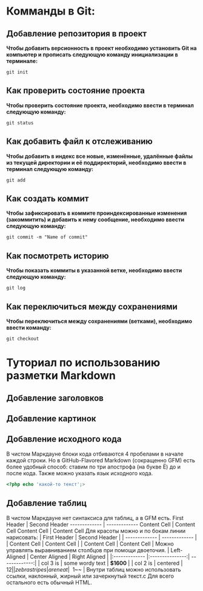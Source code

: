 # Комманды в Git:

## Добавление репозитория в проект

**Чтобы добавить версионность в проект необходимо установить Git на компьютер и прописать следующую команду инициализации в терминале:**
```fix
git init
```
## Как проверить состояние проекта

**Чтобы проверить состояние проекта, необходимо ввести в терминал следующую команду:**
```fix
git status
``` 
## Как добавить файл к отслеживанию

**Чтобы добавить в индекс все новые, изменённые, удалённые файлы из текущей директории и её поддиректорий, необходимо ввести в терминал следующую команду:**
```fix
git add
``` 
## Как создать коммит

**Чтобы зафиксировать в коммите проиндексированные изменения (закоммитить) и добавить к нему сообщение, необходимо ввести следующую команду:**
```fix
git commit -m "Name of commit" 
``` 
## Как посмотреть историю

**Чтобы показать коммиты в указанной ветке, необходимо ввести следующую команду:**
```fix
git log
``` 
## Как переключиться между сохранениями

**Чтобы переключиться между сохранениями (ветками), необходимо ввести команду:**
```fix
git checkout
``` 

# Туториал по использованию разметки Markdown

## Добавление заголовков




## Добавление картинок



## Добавление исходного кода

В чистом Маркдауне блоки кода отбиваются 4 пробелами в
начале каждой строки.
Но в GitHub-Flavored Markdown (сокращенно GFM) есть
более удобный способ: ставим по три апострофа (на букве
Ё) до и после кода. Также можно указать язык исходного
кода.

```php
<?php echo 'какой-то текст';>
```

## Добавление таблиц

В чистом Маркдауне нет синтаксиса для таблиц, а в GFM
есть.
First Header | Second Header
------------- | -------------
Content Cell | Content Cell
Content Cell | Content Cell
Для красоты можно и по бокам линии нарисовать:
| First Header | Second Header |
| ------------- | ------------- |
| Content Cell | Content Cell |
| Content Cell | Content Cell |
Можно управлять выравниванием столбцов при помощи
двоеточия.
| Left-Aligned | Center Aligned | Right Aligned |
|:------------- |:---------------:| -------------:|
| col 3 is | some wordy text | **$1600** |
| col 2 is | centered | $12 |
| zebra stripes | are neat | ~~$1~~ |
Внутри таблиц можно использовать ссылки, наклонный,
жирный или зачеркнутый текст.c
Для всего остального есть обычный HTML.